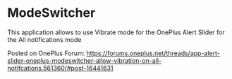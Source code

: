 # ModeSwitcher

This application allows to use Vibrate mode for the OnePlus Alert Slider for the All notifications mode

Posted on OnePlus Forum:
https://forums.oneplus.net/threads/app-alert-slider-oneplus-modeswitcher-allow-vibration-on-all-notifcations.561360/#post-16441631
